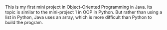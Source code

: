 This is my first mini project in Object-Oriented Programming in Java. Its topic is similar to the mini-project 1 in OOP in Python. But rather than using a list in Python, Java uses an array, which is more difficult than Python to build the program.
